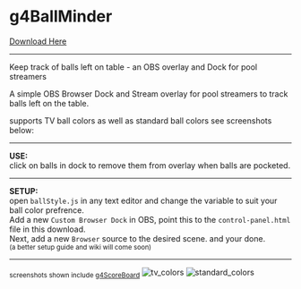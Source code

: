 # g4BallMinder
[Download Here](https://github.com/ngholson/g4BallMinder/archive/refs/heads/main.zip)<hr>


Keep track of balls left on table - an OBS overlay and Dock for pool streamers

A simple OBS Browser Dock and Stream overlay for pool streamers to track balls left on the table. 

supports TV ball colors as well as standard ball colors see screenshots below:
<hr>
<b>USE:</b><br> 
click on balls in dock to remove them from overlay when balls are pocketed. <br><hr>

<b>SETUP:</b><br>
open `ballStyle.js` in any text editor and change the variable to suit your ball color prefrence.<br>
Add a new `Custom Browser Dock` in OBS, point this to the `control-panel.html` file in this download.<br>
Next, add a new `Browser` source to the desired scene. and your done. <br>
<sub>(a better setup guide and wiki will come soon)</sub><hr>

<sub>screenshots shown include [g4ScoreBoard](https://github.com/ngholson/g4ScoreBoard/)</sub>
![tv_colors](https://user-images.githubusercontent.com/46265156/197374246-0dd21d4b-1e43-45ab-b072-eb2b39118786.png)
![standard_colors](https://user-images.githubusercontent.com/46265156/197374250-fe7ff9ff-2f82-4b46-97ca-8c2d65a70bac.png)
